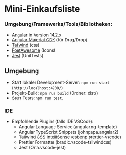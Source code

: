 # Mini-Einkaufsliste

### Umgebung/Frameworks/Tools/Bibliotheken:

- [Angular](https://angular.io) in Version 14.2.x
- [Angular Material CDK](https://material.angular.io/cdk/drag-drop/overview) (für Drag/Drop)
- [Tailwind](https://tailwindcss.com) (css)
- [FontAwesome](https://github.com/FortAwesome/angular-fontawesome) (Icons)
- [Jest](https://jestjs.io) (UnitTests)

## Umgebung

- Start lokaler Development-Server: `npm run start` (`http://localhost:4200/`)
- Projekt-Build: `npm run build` (Ordner: dist/)
- Start Tests: `npm run test`.

### IDE

- Empfohlende Plugins (falls IDE VSCode):
  - Angular Language Service (angular.ng-template)
  - Angular TypeScript Snippets (johnpapa.angular2)
  - Tailwind CSS IntelliSense (esbenp.prettier-vscode)
  - Prettier Formatter (bradlc.vscode-tailwindcss)
  - Jest (Orta.vscode-jest)
